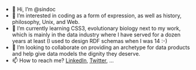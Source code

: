 - 👋 Hi, I’m @sindoc
- 👀 I’m interested in coding as a form of expression, as well as history, philosophy, Unix, and Web.
- 🌱 I’m currently learning CSS3, evolutionary biology next to my work, which is mainly in the data industry where I have served for a dozen years at least (I used to design RDF schemas when I was 14 :-)
- 💞️ I’m looking to collaborate on providing an archetype for data products and help give data models the dignity they deserve.
- 📫 How to reach me? [LinkedIn](https://www.linkedin.com/in/sinaheshmati/), [Twitter](https://twitter.com/sindoc), ...

<!---
sindoc/sindoc is a ✨ special ✨ repository because its `README.md` (this file) appears on your GitHub profile.
You can click the Preview link to take a look at your changes.
--->
